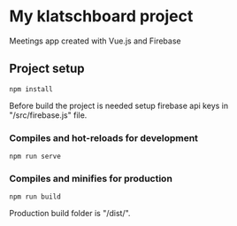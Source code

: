 # My klatschboard project
Meetings app created with Vue.js and Firebase

## Project setup
```
npm install
```
Before build the project is needed setup firebase api keys in "/src/firebase.js" file.

### Compiles and hot-reloads for development
```
npm run serve
```

### Compiles and minifies for production
```
npm run build
```
Production build folder is "/dist/".